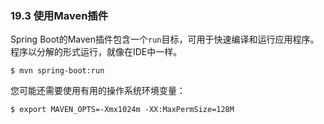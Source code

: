 ### 19.3 使用Maven插件

Spring Boot的Maven插件包含一个`run`目标，可用于快速编译和运行应用程序。程序以分解的形式运行，就像在IDE中一样。

```
$ mvn spring-boot:run
```

您可能还需要使用有用的操作系统环境变量：

```
$ export MAVEN_OPTS=-Xmx1024m -XX:MaxPermSize=128M
```
